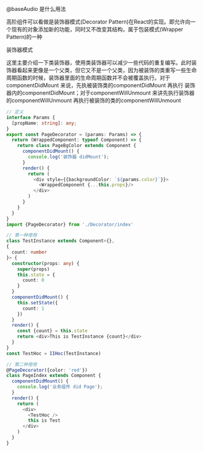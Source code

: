<!--
 * @Author: Chendapeng
 * @Date: 2021-11-11 15:09:28
 * @LastEditors: Chendapeng
 * @LastEditTime: 2022-04-11 22:03:42
 * @Description: 装饰器相关文档
-->

@baseAudio 是什么用法


高阶组件可以看做是装饰器模式(Decorator Pattern)在React的实现。即允许向一个现有的对象添加新的功能，同时又不改变其结构，属于包装模式(Wrapper Pattern)的一种

装饰器模式

这里主要介绍一下类装饰器，使用类装饰器可以减少一些代码的重复编写。此时装饰器看起来更像是一个父类，但它又不是一个父类，因为被装饰的类重写一些生命周期函数的时候，装饰器里面的生命周期函数并不会被覆盖执行。对于componentDidMount 来说，先执被装饰类的componentDidMount 再执行 装饰器内的componentDidMount；对于componentWillUnmount 来讲先执行装饰器的componentWillUnmount 再执行被装饰的类的componentWillUnmount

```ts
// 定义
interface Params {
  [propName: string]: any;
}
export const PageDecorator = (params: Params) => {
  return (WrappedComponent: typeof Component) => {
    return class PageBgColor extends Component {
      componentDidMount() {
        console.log('装饰器 didMount');
      }
      render() {
        return (
          <div style={{backgroundColor: `${params.color}`}}>
            <WrappedComponent {...this.props}/>
          </div>
        )
      }
    }
  }
}
import {PageDecorator} from './Decorator/index'

// 第一种使用
class TestInstance extends Component<{},
{
  count: number
}> {
  constructor(props: any) {
    super(props)
    this.state = {
      count: 0
    }
  }
  componentDidMount() {
    this.setState({
      count: 1
    })
  }
  render() {
    const {count} = this.state
    return <div>This is TestInstance {count}</div>
  }
}
const TestHoc = IIHoc(TestInstance)

// 第二种使用
@PageDecorator({color: 'red'})
class PageIndex extends Component {
  componentDidMount() {
    console.log('业务组件 did Page');
  }
  render() {
    return (
      <div>
        <TestHoc />
        this is Test
      </div>
    )
  }
}
```